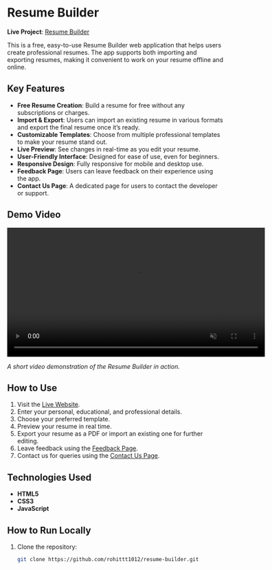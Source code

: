 # Resume Builder

**Live Project**: [Resume Builder](https://rohittt1012.github.io/resume-builder/)

This is a free, easy-to-use Resume Builder web application that helps users create professional resumes. The app supports both importing and exporting resumes, making it convenient to work on your resume offline and online.

## Key Features

- **Free Resume Creation**: Build a resume for free without any subscriptions or charges.
- **Import & Export**: Users can import an existing resume in various formats and export the final resume once it’s ready.
- **Customizable Templates**: Choose from multiple professional templates to make your resume stand out.
- **Live Preview**: See changes in real-time as you edit your resume.
- **User-Friendly Interface**: Designed for ease of use, even for beginners.
- **Responsive Design**: Fully responsive for mobile and desktop use.
- **Feedback Page**: Users can leave feedback on their experience using the app.
- **Contact Us Page**: A dedicated page for users to contact the developer or support.

## Demo Video

<video width="600" autoplay loop muted>
  <source src="path/to/your/local/video.mp4" type="video/mp4">
  Your browser does not support the video tag.
</video>

_A short video demonstration of the Resume Builder in action._

## How to Use

1. Visit the [Live Website](https://rohittt1012.github.io/resume-builder/).
2. Enter your personal, educational, and professional details.
3. Choose your preferred template.
4. Preview your resume in real time.
5. Export your resume as a PDF or import an existing one for further editing.
6. Leave feedback using the [Feedback Page](https://docs.google.com/forms/d/e/1FAIpQLSczEWWsUgnRGyASy-ME_oZ1x_xiX-QBLcCLqoejz3gaKIBh3A/closedform?embedded=true).
7. Contact us for queries using the [Contact Us Page](https://rohittt1012.github.io/resume-builder/contact.html).

## Technologies Used

- **HTML5**
- **CSS3**
- **JavaScript**

## How to Run Locally

1. Clone the repository:
   ```bash
   git clone https://github.com/rohittt1012/resume-builder.git
